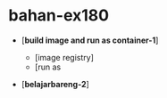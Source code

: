 # bahan-ex180

* [**build image and run as container-1**]
	* [image registry]
	* [run as

* [**belajarbareng-2**]
